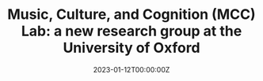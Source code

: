 ---
# Documentation: https://wowchemy.com/docs/managing-content/

title: "Music, Culture, and Cognition (MCC) Lab: a new research group at the University of Oxford"
summary: 
authors: []
tags: []
categories: []
date: "2023-01-12T00:00:00Z"
lastmod: "2023-01-12T00:00:00Z"


# Optional external URL for project (replaces project detail page).
external_link: https://music.web.ox.ac.uk/music-culture-and-cognition

# Featured image
# To use, add an image named `featured.jpg/png` to your page's folder.
# Focal points: Smart, Center, TopLeft, Top, TopRight, Left, Right, BottomLeft, Bottom, BottomRight.
image:
  caption:
  focal_point: ""
  preview_only: false

# Custom links (optional).
#   Uncomment and edit lines below to show custom links.

url_code: ""
url_pdf: ""
url_slides: ""
url_video: ""

# Slides (optional).
#   Associate this project with Markdown slides.
#   Simply enter your slide deck's filename without extension.
#   E.g. `slides = "example-slides"` references `content/slides/example-slides.md`.
#   Otherwise, set `slides = ""`.
slides: ""
---